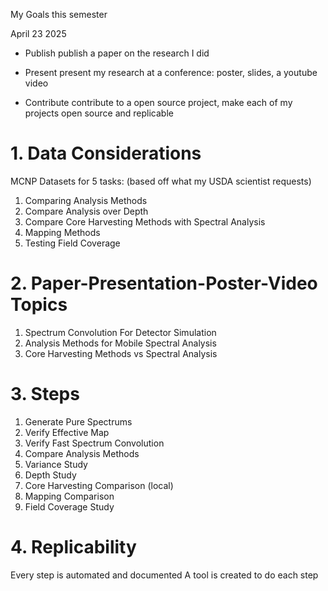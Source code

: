 My Goals this semester

April 23 2025

- Publish
    publish a paper on the research I did

- Present
    present my research at a conference: poster, slides, a youtube video

- Contribute
    contribute to a open source project, make each of my projects open source and replicable


# 1. Data Considerations

MCNP Datasets for 5 tasks: (based off what my USDA scientist requests)
1. Comparing Analysis Methods
2. Compare Analysis over Depth
3. Compare Core Harvesting Methods with Spectral Analysis
4. Mapping Methods
5. Testing Field Coverage


# 2. Paper-Presentation-Poster-Video Topics

1. Spectrum Convolution For Detector Simulation
2. Analysis Methods for Mobile Spectral Analysis
3. Core Harvesting Methods vs Spectral Analysis

# 3. Steps

1. Generate Pure Spectrums
2. Verify Effective Map
3. Verify Fast Spectrum Convolution
4. Compare Analysis Methods
5. Variance Study
6. Depth Study
7. Core Harvesting Comparison (local)
8. Mapping Comparison
9. Field Coverage Study

# 4. Replicability

Every step is automated and documented
A tool is created to do each step